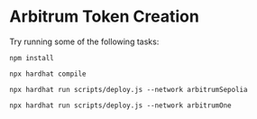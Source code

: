# Arbitrum Token Creation

Try running some of the following tasks:

```shell
npm install

npx hardhat compile

npx hardhat run scripts/deploy.js --network arbitrumSepolia

npx hardhat run scripts/deploy.js --network arbitrumOne

```

